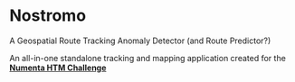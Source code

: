 # Nostromo
A Geospatial Route Tracking Anomaly Detector (and Route Predictor?)

An all-in-one standalone tracking and mapping application created for the **[Numenta HTM Challenge](http://numenta.org/blog/2015/09/18/introducing-the-htm-challenge.html)**



